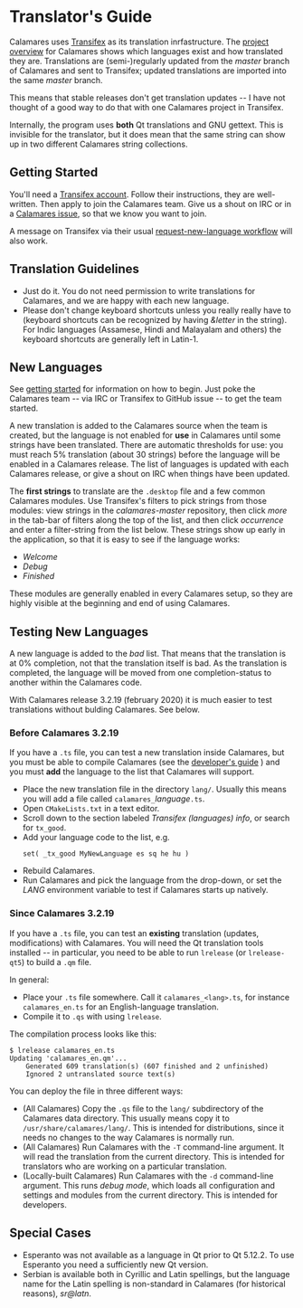 # Translator's Guide

Calamares uses [Transifex](https://www.transifex.com/) as its translation
inrfastructure.
The [project overview](https://www.transifex.com/calamares/calamares/) for Calamares
shows which languages exist and how translated they are.
Translations are (semi-)regularly updated from the *master*
branch of Calamares and sent to Transifex; updated translations are
imported into the same *master* branch.

This means that stable releases don't get translation updates --
I have not thought of a good way to do that with one Calamares
project in Transifex.

Internally, the program uses **both** Qt translations and GNU
gettext. This is invisible for the translator, but it does mean
that the same string can show up in two different Calamares string collections.

## Getting Started

You'll need a [Transifex account](https://www.transifex.com/signup/).
Follow their instructions, they
are well-written. Then apply to join the Calamares team.
Give us a shout on IRC or in a
[Calamares issue](https://github.com/calamares/calamares/issues), so that we
know you want to join.

A message on Transifex via their usual
[request-new-language workflow](https://www.transifex.com/calamares/calamares/languages/) will also work.

## Translation Guidelines

 - Just do it. You do not need permission to write translations for Calamares,
   and we are happy with each new language.
 - Please don't change keyboard shortcuts unless you
   really really have to (keyboard shortcuts can be recognized by having
   *&letter* in the string).
   For Indic languages (Assamese, Hindi and Malayalam and others)
   the keyboard shortcuts are generally left in Latin-1.

## New Languages

See [getting started](#GettingStarted) for information on how to begin.
Just poke the Calamares team -- via IRC or Transifex to GitHub issue --
to get the team started.

A new translation is added to the Calamares source when the team is created,
but the language is not enabled for **use** in Calamares until
some strings have been translated. There are automatic thresholds
for use: you must reach 5% translation (about 30 strings)
before the language will be enabled in a Calamares release.
The list of languages is updated with each Calamares release,
or give a shout on IRC when things have been updated.

The **first strings** to translate are the `.desktop` file and a few
common Calamares modules.
Use Transifex's filters to pick strings from those modules:
view strings in the *calamares-master* repository,
then click *more* in the tab-bar of filters along the top of the list,
and then click *occurrence* and enter a filter-string from the list below.
These strings show up early in the application,
so that it is easy to see if the language works:

 -   *Welcome*
 -   *Debug*
 -   *Finished*

These modules are generally enabled in every Calamares setup, so
they are highly visible at the beginning and end of using Calamares.

## Testing New Languages

A new language is added to the *bad* list. That means that the translation
is at 0% completion, not that the translation itself is bad. As the translation
is completed, the language will be moved from one completion-status to another
within the Calamares code.

With Calamares release 3.2.19 (february 2020) it is much easier
to test translations without bulding Calamares. See below.

### Before Calamares 3.2.19

If you have a `.ts` file, you can test a new translation inside Calamares,
but you must be able to compile Calamares (see the
[developer's guide](Develop-Guide.md)
) and you must **add** the language to the list that Calamares
will support.

 - Place the new translation file in the directory `lang/`. Usually this
   means you will add a file called `calamares_`*language*`.ts`.
 - Open `CMakeLists.txt` in a text editor.
 - Scroll down to the section labeled *Transifex (languages) info*,
   or search for `tx_good`.
 - Add your language code to the list, e.g.
   ```
   set( _tx_good MyNewLanguage es sq he hu )
   ```
 - Rebuild Calamares.
 - Run Calamares and pick the language from the drop-down, or set the *LANG*
   environment variable to test if Calamares starts up natively.

### Since Calamares 3.2.19

If you have a `.ts` file, you can test an **existing** translation
(updates, modifications) with Calamares. You will need the
Qt translation tools installed -- in particular, you need to be able
to run `lrelease` (or `lrelease-qt5`) to build a `.qm` file.

In general:
 - Place your `.ts` file somewhere. Call it `calamares_<lang>.ts`,
   for instance `calamares_en.ts` for an English-language translation.
 - Compile it to `.qs` with using `lrelease`.

The compilation process looks like this:
```
$ lrelease calamares_en.ts 
Updating 'calamares_en.qm'...
    Generated 609 translation(s) (607 finished and 2 unfinished)
    Ignored 2 untranslated source text(s)
```

You can deploy the file in three different ways:
 - (All Calamares) Copy the `.qs` file to the `lang/` subdirectory
   of the Calamares data directory. This usually means
   copy it to `/usr/share/calamares/lang/`.
   This is intended for distributions, since it needs no changes
   to the way Calamares is normally run.
 - (All Calamares) Run Calamares with the `-T`
   command-line argument. It will read the translation from the current
   directory.
   This is intended for translators who are working on a particular
   translation.
 - (Locally-built Calamares) Run Calamares with the `-d` command-line
   argument. This runs *debug mode*, which loads all configuration and
   settings and modules from the current directory. This is intended for
   developers.

## Special Cases

 - Esperanto was not available as a language in Qt prior to Qt 5.12.2.
   To use Esperanto you need a sufficiently new Qt version.
 - Serbian is available both in Cyrillic and Latin spellings,
   but the language name for the Latin spelling is non-standard
   in Calamares (for historical reasons), *sr@latn*.

